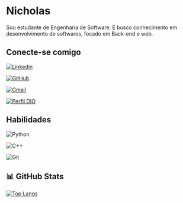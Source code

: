 
# Nicholas

Sou estudante de Engenharia de Software. E busco conhecimento em desenvolvimento de softwares, focado em Back-end e web.

## Conecte-se comigo

[![Linkedin](https://img.shields.io/badge/LinkedIn-5102F7?style=for-the-badge&logo=linkedin&logoColor=white)](https://www.linkedin.com/in/nicholas-nascimento-210348214/) 

[![GitHub](https://img.shields.io/badge/GitHub-5102F7?style=for-the-badge&logo=github&logoColor=white)](https://github.com/Nicholasnas)

[![Gmail](https://img.shields.io/badge/Gmail-5102F7?style=for-the-badge&logo=gmail&logoColor=white)](nicholasnas.nn@gmail.com)

[![Perfil DIO](https://img.shields.io/badge/-Meu%20Perfil%20na%20DIO-5102F7?style=for-the-badge)](https://www.dio.me/users/nicholasnas_nn)





## Habilidades

![Python](https://img.shields.io/badge/python-5102F7?style=for-the-badge&logo=python&logoColor=ffdd54)

![C++](https://img.shields.io/badge/C%2B%2B-5102F7?style=for-the-badge&logo=c%2B%2B&logoColor=white) 

![Git](https://img.shields.io/badge/GIT-5102F7?style=for-the-badge&logo=git&logoColor=white)


## 📊 GitHub Stats


[![Top Langs](https://github-readme-stats.vercel.app/api/top-langs/?username=Nicholasnas&layout=donut&theme=dracula)](https://github.com/NicholasNascimento/github-readme-stats)
